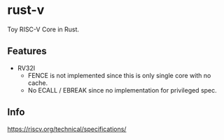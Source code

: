 # rust-v

Toy RISC-V Core in Rust.

## Features

- RV32I
  - FENCE is not implemented since this is only single core with no cache.
  - No ECALL / EBREAK since no implementation for privileged spec.

## Info

https://riscv.org/technical/specifications/
